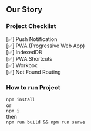 ## Our Story  


### Project Checklist  
[✅] Push Notification  
[✅] PWA (Progressive Web App)  
[✅] IndexedDB  
[✅] PWA Shortcuts  
[✅] Workbox  
[✅] Not Found Routing  

### How to run Project  
`npm install`  
or  
`npm i`  
then  
`npm run build && npm run serve`  
